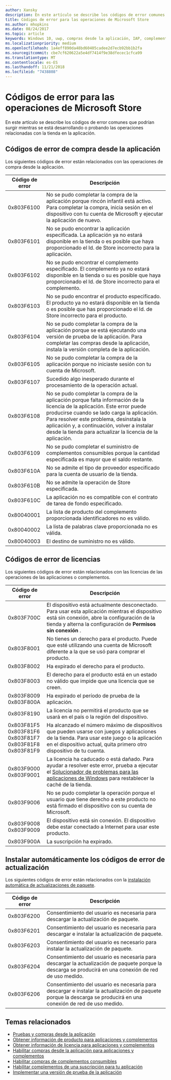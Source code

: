 ```yaml
---
author: Xansky
description: En este artículo se describe los códigos de error comunes para las operaciones de la tienda para aplicaciones y complementos, incluidos en la aplicación de compras, licencias y actualizaciones de la aplicación de la instalación automática.
title: Códigos de error para las operaciones de Microsoft Store
ms.author: mhopkins
ms.date: 08/24/2017
ms.topic: article
keywords: Windows 10, uwp, compras desde la aplicación, IAP, complementos, códigos de error
ms.localizationpriority: medium
ms.openlocfilehash: 1a4eff890da48bd60405cadee2d7ecb92bb1b2fa
ms.sourcegitcommit: cbe7cf620622a5e4df7414f9e38dfecec1cfca99
ms.translationtype: MT
ms.contentlocale: es-ES
ms.lasthandoff: 11/21/2018
ms.locfileid: "7438808"
---
```

# <a name="error-codes-for-store-operations"></a>Códigos de error para las operaciones de Microsoft Store

<!-- confirm whether symbolic names are defined for app developers, or do they just handle direct error code values -->

En este artículo se describe los códigos de error comunes que podrían surgir mientras se está desarrollando o probando las operaciones relacionadas con la tienda en la aplicación.

## <a name="in-app-purchase-error-codes"></a>Códigos de error de compra desde la aplicación

Los siguientes códigos de error están relacionados con las operaciones de compra desde la aplicación.

|  Código de error  |  Descripción  |
|--------------|---------------|
| 0x803F6100   | No se pudo completar la compra de la aplicación porque rincón infantil está activo. Para completar la compra, inicia sesión en el dispositivo con tu cuenta de Microsoft y ejecutar la aplicación de nuevo.               |
| 0x803F6101   | No se pudo encontrar la aplicación especificada. La aplicación ya no estará disponible en la tienda o es posible que haya proporcionado el Id. de Store incorrecto para la aplicación.     |
| 0x803F6102   | No se pudo encontrar el complemento especificado. El complemento ya no estará disponible en la tienda o su es posible que haya proporcionado el Id. de Store incorrecto para el complemento.                                               |
| 0x803F6103   | No se pudo encontrar el producto especificado. El producto ya no estará disponible en la tienda o es posible que has proporcionado el Id. de Store incorrecto para el producto.                                          |
| 0x803F6104   | No se pudo completar la compra de la aplicación porque se está ejecutando una versión de prueba de la aplicación. Para completar las compras desde la aplicación, instala la versión completa de la aplicación.               |
| 0x803F6105   | No se pudo completar la compra de la aplicación porque no iniciaste sesión con tu cuenta de Microsoft.                                              |
| 0x803F6107   | Sucedido algo inesperado durante el procesamiento de la operación actual.                                             |
| 0x803F6108   | No se pudo completar la compra de la aplicación porque falta información de la licencia de la aplicación. Este error puede producirse cuando se lado carga la aplicación. Para resolver este problema, desinstala la aplicación y, a continuación, volver a instalar desde la tienda para actualizar la licencia de la aplicación.                                          |
| 0x803F6109   | No se pudo completar el suministro de complementos consumibles porque la cantidad especificada es mayor que el saldo restante.        |
| 0x803F610A   | No se admite el tipo de proveedor especificado para la cuenta de usuario de la tienda.                                            |
| 0x803F610B   | No se admite la operación de Store especificada.                                             |
| 0x803F610C   | La aplicación no es compatible con el contrato de tarea de fondo especificado.                                             |
| 0x80040001   | La lista de producto del complemento proporcionada identificadores no es válido.                        |
| 0x80040002   | La lista de palabras clave proporcionada no es válida.                   |
| 0x80040003   | El destino de suministro no es válido.                       |

## <a name="licensing-error-codes"></a>Códigos de error de licencias

Los siguientes códigos de error están relacionados con las licencias de las operaciones de las aplicaciones o complementos.

|  Código de error  |  Descripción  |
|--------------|---------------|
| 0x803F700C   | El dispositivo está actualmente desconectado. Para usar esta aplicación mientras el dispositivo está sin conexión, abre la configuración de la tienda y alterna la configuración de **Permisos sin conexión** .            |
| 0x803F8001   | No tienes un derecho para el producto. Puede que esté utilizando una cuenta de Microsoft diferente a la que se usó para comprar el producto.           |
| 0x803F8002   | Ha expirado el derecho para el producto.           |
| 0x803F8003   | El derecho para el producto está en un estado no válido que impide que una licencia que se creen.   |
| 0x803F8009<br/>0x803F800A   | Ha expirado el período de prueba de la aplicación.   |
| 0x803F8190   |  La licencia no permitirá el producto que se usará en el país o la región del dispositivo.  |
| 0x803F81F5<br/>0x803F81F6<br/>0x803F81F7<br/>0x803F81F8<br/>0x803F81F9   |  Ha alcanzado el número máximo de dispositivos que pueden usarse con juegos y aplicaciones de la tienda. Para usar este juego o la aplicación en el dispositivo actual, quita primero otro dispositivo de tu cuenta.  |
| 0x803F9000<br/>0x803F9001    |  La licencia ha caducado o está dañado. Para ayudar a resolver este error, prueba a ejecutar el [Solucionador de problemas para las aplicaciones de Windows](https://support.microsoft.com/help/4027498/windows-run-the-troubleshooter-for-windows-apps) para restablecer la caché de la tienda.     |
| 0x803F9006    |  No se pudo completar la operación porque el usuario que tiene derecho a este producto no está firmado el dispositivo con su cuenta de Microsoft.            |
| 0x803F9008<br/>0x803F9009    |  El dispositivo está sin conexión. El dispositivo debe estar conectado a Internet para usar este producto.            |
| 0x803F900A    |  La suscripción ha expirado.            |


## <a name="self-install-update-error-codes"></a>Instalar automáticamente los códigos de error de actualización

Los siguientes códigos de error están relacionados con la [instalación automática de actualizaciones de paquete](../packaging/self-install-package-updates.md).

|  Código de error  |  Descripción  |
|--------------|---------------|
| 0x803F6200   | Consentimiento del usuario es necesaria para descargar la actualización de paquete.               |
| 0x803F6201   | Consentimiento del usuario es necesaria para descargar e instalar la actualización de paquete.                                                  |
| 0x803F6203   | Consentimiento del usuario es necesario para instalar la actualización de paquete.                                         |
| 0x803F6204   | Consentimiento del usuario es necesaria para descargar la actualización de paquete porque la descarga se producirá en una conexión de red de uso medido.                                             |
| 0x803F6206   | Consentimiento del usuario es necesaria para descargar e instalar la actualización de paquete porque la descarga se producirá en una conexión de red de uso medido.     |


## <a name="related-topics"></a>Temas relacionados

* [Pruebas y compras desde la aplicación](in-app-purchases-and-trials.md)
* [Obtener información de producto para aplicaciones y complementos](get-product-info-for-apps-and-add-ons.md)
* [Obtener información de licencia para aplicaciones y complementos](get-license-info-for-apps-and-add-ons.md)
* [Habilitar compras desde la aplicación para aplicaciones y complementos](enable-in-app-purchases-of-apps-and-add-ons.md)
* [Habilitar compras de complementos consumibles](enable-consumable-add-on-purchases.md)
* [Habilitar complementos de una suscripción para tu aplicación](enable-subscription-add-ons-for-your-app.md)
* [Implementar una versión de prueba de la aplicación](implement-a-trial-version-of-your-app.md)
